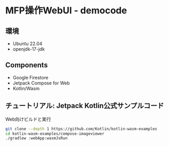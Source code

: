 MFP操作WebUI - democode
=====



環境
---

- Ubuntu 22.04
- openjdk-17-jdk


Components
---

- Google Firestore
- Jetpack Compose for Web
- Kotlin/Wasm




## チュートリアル: Jetpack Kotlin公式サンプルコード

Web向けビルドと実行
```sh
git clone --depth 1 https://github.com/Kotlin/kotlin-wasm-examples
cd kotlin-wasm-examples/compose-imageviewer
./gradlew :webApp:wasmJsRun
```
